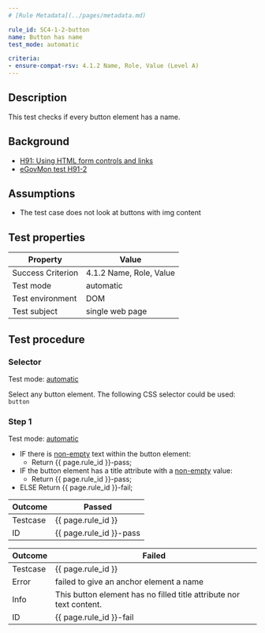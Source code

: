 ```yaml
---
# [Rule Metadata](../pages/metadata.md)

rule_id: SC4-1-2-button
name: Button has name
test_mode: automatic

criteria:
- ensure-compat-rsv: 4.1.2 Name, Role, Value (Level A)
---
```


## Description

This test checks if every button element has a name.

## Background

- [H91: Using HTML form controls and links](http://www.w3.org/TR/2014/NOTE-WCAG20-TECHS-20140311/H91.html)
- [eGovMon test H91-2](http://wiki.egovmon.no/wiki/SC4.1.2#ID:_H91-2)

## Assumptions

- The test case does not look at buttons with img content

## Test properties

| Property          | Value
|-------------------|----
| Success Criterion | 4.1.2 Name, Role, Value
| Test mode         | automatic
| Test environment  | DOM
| Test subject      | single web page

## Test procedure

### Selector

Test mode: [automatic][AUTO]

Select any button element. The following CSS selector could be used: `button`

### Step 1

Test mode: [automatic][AUTO]

- IF there is [non-empty][NEMPTY] text within the button element:
  - Return {{ page.rule_id }}-pass;
- IF the button element has a title attribute with a [non-empty][NEMPTY] value:
  - Return {{ page.rule_id }}-pass;
- ELSE Return {{ page.rule_id }}-fail;

| Outcome  | Passed
|----------|-----
| Testcase | {{ page.rule_id }}
| ID       | {{ page.rule_id }}-pass

| Outcome  | Failed
|----------|-----
| Testcase | {{ page.rule_id }}
| Error    | failed to give an anchor element a name
| Info     | This button element has no filled title attribute nor text content.
| ID       | {{ page.rule_id }}-fail

[AUTO]: ../pages/test-modes.html#automatic
[MANUAL]: ../pages/test-modes.html#manual
[NEMPTY]: ../pages/algorihms/none-empty.html